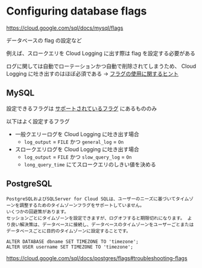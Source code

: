# Configuring database flags

https://cloud.google.com/sql/docs/mysql/flags

データベースの flag の設定など

例えば、スロークエリを Cloud Logging に出す際は flag を設定する必要がある

ログに関しては自動でローテーションかつ自動で削除されてしまうため、 Cloud Logging に吐き出すのはほぼ必須である -> [フラグの使用に関するヒント](https://cloud.google.com/sql/docs/mysql/flags#tips)

## MySQL

設定できるフラグは [サポートされているフラグ](https://cloud.google.com/sql/docs/mysql/flags#list-flags-mysql) にあるもののみ

以下はよく設定するフラグ

+ 一般クエリーログを Cloud Logging に吐き出す場合
  + `log_output` = `FILE` かつ `general_log` = `On`
+ スロークエリログを Cloud Logging に吐き出す場合
  + `log_output` = `FILE` かつ `slow_query_log` = `On`
  + `long_query_time` にてスロークエリのしきい値を決める



## PostgreSQL

```
PostgreSQLおよびSQLServer for Cloud SQLは、ユーザーのニーズに基づいてタイムゾーンを調整するためのタイムゾーンフラグをサポートしていません。
いくつかの回避策があります。
セッションごとにタイムゾーンを設定できますが、ログオフすると期限切れになります。 より良い解決策は、データベースに接続し、データベースのタイムゾーンをユーザーごとまたはデータベースごとに目的のタイムゾーンに設定することです。
```
```
ALTER DATABASE dbname SET TIMEZONE TO 'timezone';
ALTER USER username SET TIMEZONE TO 'timezone';
```

https://cloud.google.com/sql/docs/postgres/flags#troubleshooting-flags
